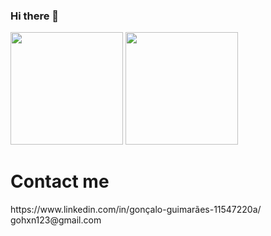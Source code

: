 ### Hi there 👋
<div>
  <img height="180em" src="https://github-readme-stats.vercel.app/api?username=Ghoes18&show_icons=true&theme=tokyonight"/>
  <img height="180em" src="https://github-readme-stats.vercel.app/api/top-langs/?username=Ghoes18&theme=tokyonight&layout=compact"/>
</div>
<div>
  <h1>Contact me</h1>
  https://www.linkedin.com/in/gonçalo-guimarães-11547220a/
  gohxn123@gmail.com
 </div>
